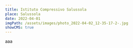 ```yaml
---
title: Istituto Compressivo Salussola
place: Salussola
date: 2022-04-01
imgPath: /assets/images/photo_2022-04-02_12-35-17-2-.jpg
showCMS: true
---
```

aaa
